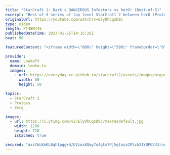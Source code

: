 ```yaml
---
title: "StarCraft 2: Dark's DANGEROUS Infestors vs herO! (Best-of-5)"
excerpt: "Best-of-5 series of top level StarCraft 2 between herO (Protoss) and Dark (Zerg). This series is the grand finals of the ESL Open Cup 159 Korea. While the build orders in this match are mostly standard, the executions in the mid game are very versatile. The micro and decision making from both pro gamers"
originalUrl: https://youtube.com/watch?v=ElyOhCqsD8c
type: video
length: PT48M44S
publishedDateTime: 2023-01-25T14:16:28Z
heat: 50

featuredContent: "<iframe width=\"800\" height=\"500\" frameborder=\"0\" src=\"https://www.youtube.com/embed/ElyOhCqsD8c\" allow=\"accelerometer; autoplay; encrypted-media; gyroscope; picture-in-picture\" allowfullscreen></iframe>"

provider:
  name: LowkoTV
  domain: lowko.tv
  images:
    - url: https://everyday-cc.github.io/starcraft2/assets/images/organizations/lowko.tv-50x50.jpg
      width: 50
      height: 50

topics:
  - StarCraft 2
  - Protoss
  - Zerg

images:
  - url: https://i.ytimg.com/vi/ElyOhCqsD8c/maxresdefault.jpg
    width: 1280
    height: 720
    isCached: true

secured: "axzYbLKmKL0qhIpqg+d/UVzox8Qmy7o4gts7Pj5qtussCMlvb21YUPGV43rueG1+SOFLnK0Qfslc3aUIWiTNP8ecsaaDd3wR4OMsTaVnyQFkNeXhIoiwJAx6yIdVdhLnFlQTJ9hX/JnKC7L9MQyBzvbW7nwtFKjBA8gd5hWL4MfIXJLaU85gbV0KXgBOo0GilwTxRiektdqewzciB9gauxljvd7LUBQQJVKtTtQFdtSDvOzQYk/atgOg4x4/K1PkT8aPixCasTAUTZJVFLNOFG9dl7cNXXDlLNFLIjNvZOQqxtV0nqW699q+aYHbtDCqJoKJeMSWjzUzKm4YRikkUgvl1vLow8+NqVkjIT13oKMo8wEITwCBd15Zv2p0MyOD/7F31ktiivn6nwPYBUnKiDiubdFTUBFcmA8w/aAG50s=;NC5T2KStobhmqxnIN8GEVg=="
---
```


